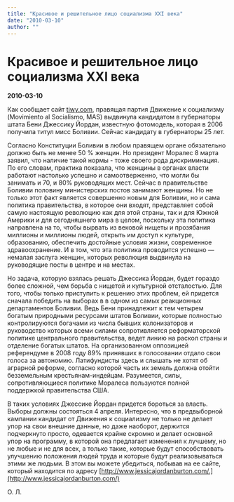 ```yaml
---
title: "Красивое и решительное лицо социализма ХХІ века"
date: "2010-03-10"
author: ""
---
```


# Красивое и решительное лицо социализма ХХІ века

**2010-03-10** 

Как сообщает сайт [tiwy.com](http://tiwy.com/leer.phtml?id=4769), правящая партия Движение к социализму (Movimiento al Socialismo, MAS) выдвинула кандидатом в губернаторы штата Бени Джессику Йордан, известную фотомодель, которая в 2006 получила титул мисс Боливии. Сейчас кандидату в губернаторы 25 лет.

Согласно Конституции Боливии в любом правящем органе обязательно должно быть не менее 50 % женщин. Но президент Моралес 8 марта заявил, что наличие такой нормы - тоже своего рода дискриминация. По его словам, практика показала, что женщины в органах власти работают настолько успешно и самоотверженно, что могли бы занимать и 70, и 80% руководящих мест. Сейчас в правительстве Боливии половину министерских постов занимают женщины. Но не только этот факт является совершенно новым для Боливии, но и сама политика правительства, в которое они входят, представляет собой самую настоящую революцию как для этой страны, так и для Южной Америки и для сегодняшнего мира в целом, поскольку эта политика направлена на то, чтобы вырвать из вековой нищеты и прозябания миллионы и миллионы людей, открыть им доступ к культуре, образованию, обеспечить достойные условия жизни, современное здравоохранение. И в том, что эта политика проводится успешно — немалая заслуга женщин, которых революция выдвинула на руководящие посты в центре и на местах.

Но задача, которую взялась решать Джессика Йордан, будет гораздо более сложной, чем борьба с нищетой и культурной отсталостью. Для того, чтобы только приступить к решению этих проблем, ей придется сначала победить на выборах в в одном из самых реакционных департаментов Боливии. Ведь Бени принадлежит к тем четырем богатым природными ресурсами штатов Боливии, которые полностью контролируются богачами из числа бывших колонизаторов и руководство которых всеми силами сопротивляется реформаторской политике центрального правительства, ведет линию на раскол страны и отделение богатых штатов. На организованном оппозицией референдуме в 2008 году 89% принявших в голосовании отдало свои голоса за автономию. Латифундисты здесь и слышать не хотят об аграрной реформе, согласно которой часть их земель должна отойти безземельным крестьянам-индейцам. Разумеется, силы, сопротивляющиеся политике Моралеса пользуются полной поддержкой правительства США.

В таких условиях Джессике Йордан придется бороться за власть. Выборы должны состояться 4 апреля. Интересно, что в предвыборной кампании кандидат от Движения к социализму не только не делает упор на свои внешние данные, но даже наоборот, держится подчеркнуто просто, одевается крайне скромно и делает основной упор на программу, в которой она предлагает изменения к лучшему, но не любые и не для всех, а только такие, которые будут способствовать улучшению положения людей труда и которые будут реализовываться этими же людьми. В этом вы можете убедиться, побывав на ее сайте, который находится по адресу [http://www.jessicajordanburton.com/.](http://www.jessicajordanburton.com/)

О. Л.